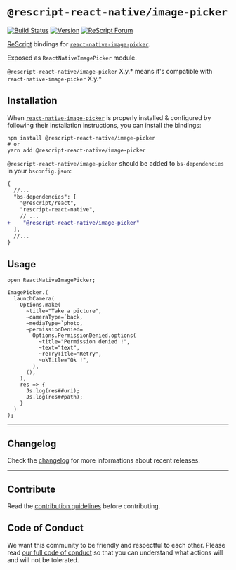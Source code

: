 # `@rescript-react-native/image-picker`

[![Build Status](https://github.com/rescript-react-native/image-picker/workflows/Build/badge.svg)](https://github.com/rescript-react-native/image-picker/actions)
[![Version](https://img.shields.io/npm/v/@rescript-react-native/image-picker.svg)](https://www.npmjs.com/@rescript-react-native/image-picker)
[![ReScript Forum](https://img.shields.io/discourse/posts?color=e6484f&label=ReScript%20Forum&server=https%3A%2F%2Fforum.rescript-lang.org)](https://forum.rescript-lang.org/)

[ReScript](https://rescript-lang.org) bindings for
[`react-native-image-picker`](https://github.com/react-native-community/react-native-image-picker).

Exposed as `ReactNativeImagePicker` module.

`@rescript-react-native/image-picker` X.y.\* means it's compatible with
`react-native-image-picker` X.y.\*

## Installation

When
[`react-native-image-picker`](https://github.com/react-native-community/react-native-image-picker)
is properly installed & configured by following their installation instructions,
you can install the bindings:

```console
npm install @rescript-react-native/image-picker
# or
yarn add @rescript-react-native/image-picker
```

`@rescript-react-native/image-picker` should be added to `bs-dependencies` in your
`bsconfig.json`:

```diff
{
  //...
  "bs-dependencies": [
    "@rescript/react",
    "rescript-react-native",
    // ...
+    "@rescript-react-native/image-picker"
  ],
  //...
}
```

## Usage

```rescript
open ReactNativeImagePicker;

ImagePicker.(
  launchCamera(
    Options.make(
      ~title="Take a picture",
      ~cameraType=`back,
      ~mediaType=`photo,
      ~permissionDenied=
        Options.PermissionDenied.options(
          ~title="Permission denied !",
          ~text="text",
          ~reTryTitle="Retry",
          ~okTitle="Ok !",
        ),
      (),
    ),
    res => {
      Js.log(res##uri);
      Js.log(res##path);
    }
  )
);
```

---

## Changelog

Check the [changelog](./CHANGELOG.md) for more informations about recent
releases.

---

## Contribute

Read the
[contribution guidelines](https://github.com/rescript-react-native/.github/blob/master/CONTRIBUTING.md)
before contributing.

## Code of Conduct

We want this community to be friendly and respectful to each other. Please read
[our full code of conduct](https://github.com/rescript-react-native/.github/blob/master/CODE_OF_CONDUCT.md)
so that you can understand what actions will and will not be tolerated.
